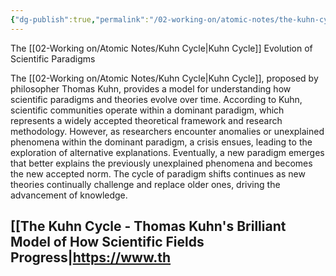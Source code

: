 ```yaml
---
{"dg-publish":true,"permalink":"/02-working-on/atomic-notes/the-kuhn-cycle-evolution-of-scientific-paradigms/","title":"The Kuhn Cycle Evolution of Scientific Paradigms","tags":["type/atomic-note"],"noteIcon":"","created":"Tuesday, October 31st 2023, 1:31:24 pm","updated":"2024-01-03T01:54:15.839+01:00"}
---
```



The [[02-Working on/Atomic Notes/Kuhn Cycle\|Kuhn Cycle]] Evolution of Scientific Paradigms

The [[02-Working on/Atomic Notes/Kuhn Cycle\|Kuhn Cycle]], proposed by philosopher Thomas Kuhn, provides a model for understanding how scientific paradigms and theories evolve over time. According to Kuhn, scientific communities operate within a dominant paradigm, which represents a widely accepted theoretical framework and research methodology. However, as researchers encounter anomalies or unexplained phenomena within the dominant paradigm, a crisis ensues, leading to the exploration of alternative explanations. Eventually, a new paradigm emerges that better explains the previously unexplained phenomena and becomes the new accepted norm. The cycle of paradigm shifts continues as new theories continually challenge and replace older ones, driving the advancement of knowledge.

[[The Kuhn Cycle - Thomas Kuhn's Brilliant Model of How Scientific Fields Progress|https://www.th
---
